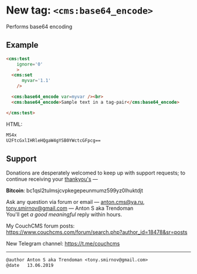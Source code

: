 # New tag: `<cms:base64_encode>`

Performs base64 encoding

## Example
```html
<cms:test
    ignore='0'
    >
  <cms:set
      myvar='1.1'
    />

  <cms:base64_encode var=myvar /><br>
  <cms:base64_encode>Sample text in a tag-pair</cms:base64_encode>

</cms:test>
```
HTML:
```html
MS4x
U2FtcGxlIHRleHQgaW4gYSB0YWctcGFpcg==
```
## Support

Donations are desperately welcomed to keep up with support requests; to continue receiving your [thankyou's](https://github.com/trendoman/Dignotas) &mdash;

**Bitcoin**: bc1qsl2tulmsjcvpkegepeunmumz599yz0lhuktdjt

Ask any question via forum or email &mdash; <anton.cms@ya.ru>, <tony.smirnov@gmail.com> &mdash; Anton S aka Trendoman<br>
You'll get *a good meaningful* reply within hours.

My CouchCMS forum posts: https://www.couchcms.com/forum/search.php?author_id=18478&sr=posts

New Telegram channel: https://t.me/couchcms

---

```txt
@author Anton S aka Trendoman <tony.smirnov@gmail.com>
@date   13.06.2019
```
